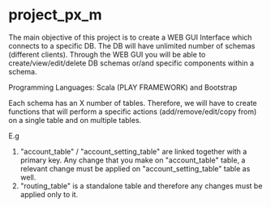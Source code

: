 # project_px_m

The main objective of this project is to create a WEB GUI Interface which connects to a specific DB. The DB will have unlimited number of schemas (different clients). Through the WEB GUI you will be able to create/view/edit/delete DB schemas or/and specific components within a schema. 

Programming Languages: Scala (PLAY FRAMEWORK) and Bootstrap

Each schema has an X number of tables. Therefore, we will have to create functions that will perform a specific actions (add/remove/edit/copy from) on a single table and on multiple tables. 

E.g
1. "account_table" / "account_setting_table" are linked together with a primary key. Any change that you make on "account_table" table, a relevant change must be applied on "account_setting_table" table as well. 
2. "routing_table" is a standalone table and therefore any changes must be applied only to it. 




